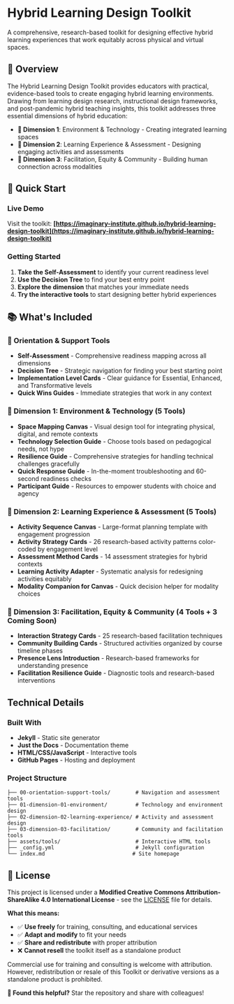 # Hybrid Learning Design Toolkit

A comprehensive, research-based toolkit for designing effective hybrid learning experiences that work equitably across physical and virtual spaces.

## 🎯 Overview

The Hybrid Learning Design Toolkit provides educators with practical, evidence-based tools to create engaging hybrid learning environments. Drawing from learning design research, instructional design frameworks, and post-pandemic hybrid teaching insights, this toolkit addresses three essential dimensions of hybrid education:

- **🔧 Dimension 1**: Environment & Technology - Creating integrated learning spaces
- **🎯 Dimension 2**: Learning Experience & Assessment - Designing engaging activities and assessments  
- **🤝 Dimension 3**: Facilitation, Equity & Community - Building human connection across modalities

## 🚀 Quick Start

### Live Demo
Visit the toolkit: **[https://imaginary-institute.github.io/hybrid-learning-design-toolkit](https://imaginary-institute.github.io/hybrid-learning-design-toolkit)**

### Getting Started
1. **Take the Self-Assessment** to identify your current readiness level
2. **Use the Decision Tree** to find your best entry point
3. **Explore the dimension** that matches your immediate needs
4. **Try the interactive tools** to start designing better hybrid experiences

## 📚 What's Included

### 🧭 Orientation & Support Tools
- **Self-Assessment** - Comprehensive readiness mapping across all dimensions
- **Decision Tree** - Strategic navigation for finding your best starting point  
- **Implementation Level Cards** - Clear guidance for Essential, Enhanced, and Transformative levels
- **Quick Wins Guides** - Immediate strategies that work in any context

### 🔧 Dimension 1: Environment & Technology (5 Tools)
- **Space Mapping Canvas** - Visual design tool for integrating physical, digital, and remote contexts
- **Technology Selection Guide** - Choose tools based on pedagogical needs, not hype
- **Resilience Guide** - Comprehensive strategies for handling technical challenges gracefully
- **Quick Response Guide** - In-the-moment troubleshooting and 60-second readiness checks
- **Participant Guide** - Resources to empower students with choice and agency

### 🎯 Dimension 2: Learning Experience & Assessment (5 Tools)
- **Activity Sequence Canvas** - Large-format planning template with engagement progression
- **Activity Strategy Cards** - 26 research-based activity patterns color-coded by engagement level
- **Assessment Method Cards** - 14 assessment strategies for hybrid contexts
- **Learning Activity Adapter** - Systematic analysis for redesigning activities equitably
- **Modality Companion for Canvas** - Quick decision helper for modality choices

### 🤝 Dimension 3: Facilitation, Equity & Community (4 Tools + 3 Coming Soon)
- **Interaction Strategy Cards** - 25 research-based facilitation techniques
- **Community Building Cards** - Structured activities organized by course timeline phases
- **Presence Lens Introduction** - Research-based frameworks for understanding presence
- **Facilitation Resilience Guide** - Diagnostic tools and research-based interventions

## Technical Details

### Built With
- **Jekyll** - Static site generator
- **Just the Docs** - Documentation theme
- **HTML/CSS/JavaScript** - Interactive tools
- **GitHub Pages** - Hosting and deployment

### Project Structure
```
├── 00-orientation-support-tools/        # Navigation and assessment tools
├── 01-dimension-01-environment/         # Technology and environment design
├── 02-dimension-02-learning-experience/ # Activity and assessment design  
├── 03-dimension-03-facilitation/        # Community and facilitation tools
├── assets/tools/                        # Interactive HTML tools
├── _config.yml                          # Jekyll configuration
└── index.md                            # Site homepage
```

## 📄 License

This project is licensed under a **Modified Creative Commons Attribution-ShareAlike 4.0 International License** - see the [LICENSE](LICENSE) file for details.

**What this means:**
- ✅ **Use freely** for training, consulting, and educational services
- ✅ **Adapt and modify** to fit your needs  
- ✅ **Share and redistribute** with proper attribution
- ❌ **Cannot resell** the toolkit itself as a standalone product

Commercial use for training and consulting is welcome with attribution. However, redistribution or resale of this Toolkit or derivative versions as a standalone product is prohibited.

**🌟 Found this helpful?** Star the repository and share with colleagues!
